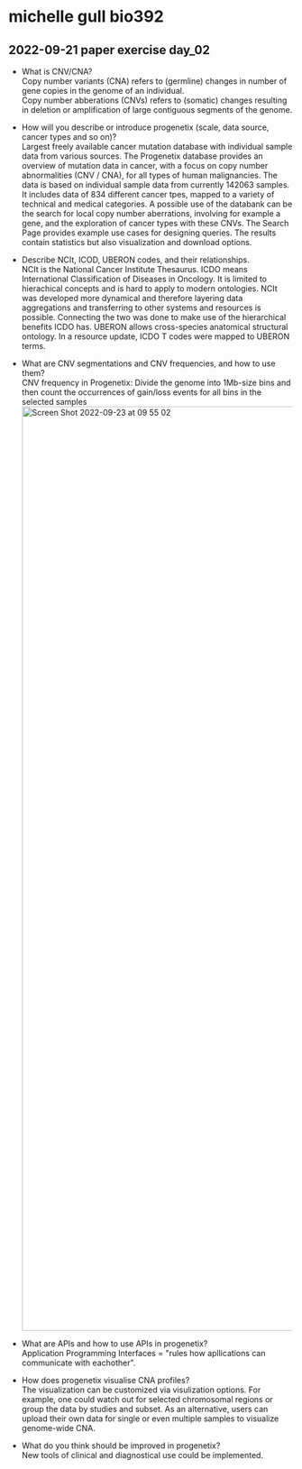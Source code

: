 # michelle gull bio392

## 2022-09-21 paper exercise day_02

* What is CNV/CNA? <br>
  Copy number variants (CNA) refers to (germline) changes in number of gene copies in the genome of an individual. <br>
  Copy number abberations (CNVs) refers to (somatic) changes resulting in deletion or amplification of large contiguous segments of the genome.


* How will you describe or introduce progenetix (scale, data source, cancer types and so on)? <br>
  Largest freely available cancer mutation database with individual sample data from various sources.
  The Progenetix database provides an overview of mutation data in cancer, with a focus on copy number abnormalities (CNV / CNA), for all types of human malignancies. The data is based on individual sample data from currently 142063 samples. It includes data of 834 different cancer tpes, mapped to a variety of technical and medical categories. A possible use of the databank can be the search for local copy number aberrations, involving for example a gene, and the exploration of cancer types with these CNVs. The Search Page provides example use cases for designing queries. The results contain statistics but also visualization and download options.


* Describe NCIt, ICOD, UBERON codes, and their relationships.<br>
  NCIt is the National Cancer Institute Thesaurus. ICDO means International Classification of Diseases in Oncology. It is limited to hierachical concepts and is hard to apply to modern ontologies. NCIt was developed more dynamical and therefore layering data aggregations and transferring to other systems and resources is possible. Connecting the two was done to make use of the hierarchical benefits ICDO has. UBERON allows cross-species anatomical structural ontology. In a resource update, ICDO T codes were mapped to UBERON terms.
  
  
* What are CNV segmentations and CNV frequencies, and how to use them? <br>
  CNV frequency in Progenetix: Divide the genome into 1Mb-size bins and then count the occurrences of gain/loss events for all bins in the      selected samples
  <img width="1640" alt="Screen Shot 2022-09-23 at 09 55 02" src="https://user-images.githubusercontent.com/114056296/191915434-3b12a8e7-e1d2-4f7a-8a29-b561be664737.png">

* What are APIs and how to use APIs in progenetix?<br>
  Application Programming Interfaces = "rules how apllications can communicate with eachother".

* How does progenetix visualise CNA profiles?<br>
  The visualization can be customized via visulization options. For example, one could watch out for selected chromosomal regions or group the data by studies and subset. As an alternative, users can upload their own data for single or even multiple samples to visualize genome-wide CNA.


* What do you think should be improved in progenetix?<br>
  New tools of clinical and diagnostical use could be implemented.
